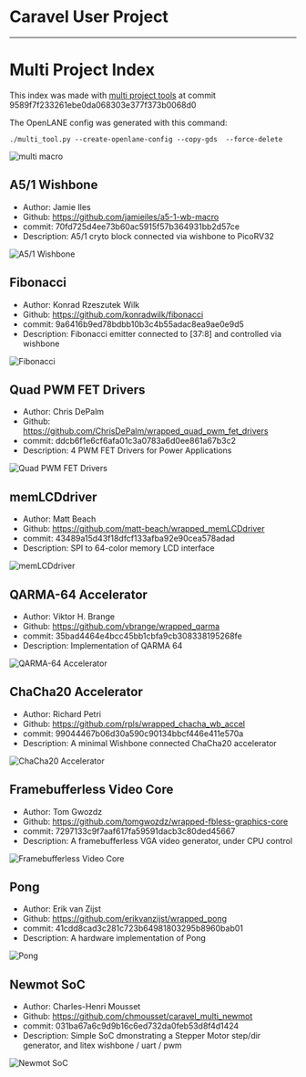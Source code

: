 # Caravel User Project

---

# Multi Project Index

This index was made with [multi project tools](https://github.com/mattvenn/multi_project_tools) at commit 9589f7f233261ebe0da068303e377f373b0068d0

The OpenLANE config was generated with this command:

    ./multi_tool.py --create-openlane-config --copy-gds  --force-delete

![multi macro](pics/multi_macro_annotated.png)

## A5/1 Wishbone

* Author: Jamie Iles
* Github: https://github.com/jamieiles/a5-1-wb-macro
* commit: 70fd725d4ee73b60ac5915f57b364931bb2d57ce
* Description: A5/1 cryto block connected via wishbone to PicoRV32

![A5/1 Wishbone](pics/a5macro.png)

## Fibonacci

* Author: Konrad Rzeszutek Wilk
* Github: https://github.com/konradwilk/fibonacci
* commit: 9a6416b9ed78bdbb10b3c4b55adac8ea9ae0e9d5
* Description: Fibonacci emitter connected to [37:8] and controlled via wishbone

![Fibonacci](pics/fibonacci.png)

## Quad PWM FET Drivers

* Author: Chris DePalm
* Github: https://github.com/ChrisDePalm/wrapped_quad_pwm_fet_drivers
* commit: ddcb6f1e6cf6afa01c3a0783a6d0ee861a67b3c2
* Description: 4 PWM FET Drivers for Power Applications

![Quad PWM FET Drivers](pics/wrapped_quad_pwm_fet_drivers.gds.png)

## memLCDdriver

* Author: Matt Beach
* Github: https://github.com/matt-beach/wrapped_memLCDdriver
* commit: 43489a15d43f18dfcf133afba92e90cea578adad
* Description: SPI to 64-color memory LCD interface

![memLCDdriver](pics/wrapped_memLCDdriver.gds.png)

## QARMA-64 Accelerator

* Author: Viktor H. Brange
* Github: https://github.com/vbrange/wrapped_qarma
* commit: 35bad4464e4bcc45bb1cbfa9cb308338195268fe
* Description: Implementation of QARMA 64

![QARMA-64 Accelerator](pics/qarma.png)

## ChaCha20 Accelerator

* Author: Richard Petri
* Github: https://github.com/rpls/wrapped_chacha_wb_accel
* commit: 99044467b06d30a590c90134bbcf446e411e570a
* Description: A minimal Wishbone connected ChaCha20 accelerator

![ChaCha20 Accelerator](pics/core.png)

## Framebufferless Video Core

* Author: Tom Gwozdz
* Github: https://github.com/tomgwozdz/wrapped-fbless-graphics-core
* commit: 7297133c9f7aaf617fa59591dacb3c80ded45667
* Description: A framebufferless VGA video generator, under CPU control

![Framebufferless Video Core](pics/fbless_graphics_core.gds.png)

## Pong

* Author: Erik van Zijst
* Github: https://github.com/erikvanzijst/wrapped_pong
* commit: 41cdd8cad3c281c723b64981803295b8960bab01
* Description: A hardware implementation of Pong

![Pong](pics/pong.jpg)

## Newmot SoC

* Author: Charles-Henri Mousset
* Github: https://github.com/chmousset/caravel_multi_newmot
* commit: 031ba67a6c9d9b16c6ed732da0feb53d8f4d1424
* Description: Simple SoC dmonstrating a Stepper Motor step/dir generator, and litex wishbone / uart / pwm

![Newmot SoC](pics/newmot.png)

